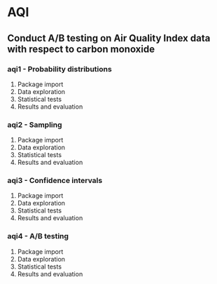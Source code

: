 # AQI

## Conduct A/B testing on Air Quality Index data with respect to carbon monoxide

### aqi1 - Probability distributions
1. Package import
2. Data exploration
3. Statistical tests
4. Results and evaluation

### aqi2 - Sampling
1. Package import
2. Data exploration
3. Statistical tests
4. Results and evaluation

### aqi3 - Confidence intervals
1. Package import
2. Data exploration
3. Statistical tests
4. Results and evaluation

### aqi4 - A/B testing
1. Package import
2. Data exploration
3. Statistical tests
4. Results and evaluation
